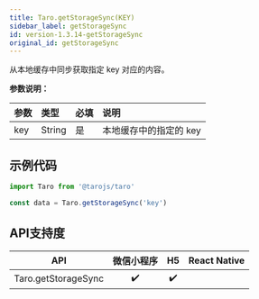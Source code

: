 ```yaml
---
title: Taro.getStorageSync(KEY)
sidebar_label: getStorageSync
id: version-1.3.14-getStorageSync
original_id: getStorageSync
---
```



从本地缓存中同步获取指定 key 对应的内容。

**参数说明：**

| 参数 | 类型 | 必填 | 说明 |
| :-- | :-- | :-- | :-- |
| key | String | 是 | 本地缓存中的指定的 key |

## 示例代码

```jsx
import Taro from '@tarojs/taro'

const data = Taro.getStorageSync('key')
```



## API支持度


| API | 微信小程序 | H5 | React Native |
| :-: | :-: | :-: | :-: |
| Taro.getStorageSync | ✔️ | ✔️ |  |

